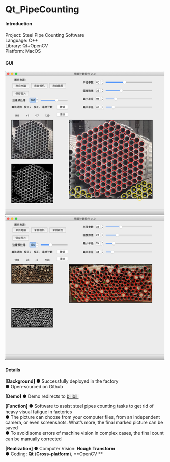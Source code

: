 # Qt_PipeCounting

#### Introduction
Project:		Steel Pipe Counting Software   
Language:	C++   
Library:		Qt+OpenCV  
Platform:	MacOS  



#### GUI

<img src="./images/GUI_1.png" width="500"/> 



<img src="./images/GUI_2.png" width="500"/> 





#### Details

**[Background]**
● Successfully deployed in the factory  
● Open-sourced on Github  

**[Demo]**
● Demo redirects to [bilibili ](https://www.bilibili.com/video/BV1Zt4y1y7E7/?spm_id_from=333.337.search-card.all.click)  

**[Function]**
● Software to assist steel pipes counting tasks to get rid of heavy visual fatigue in factories   
● The picture can choose from your computer files, from an independent camera, or even screenshots. What’s more, the final marked picture can be saved  
● To avoid some errors of machine vision in complex cases, the final count can be manually corrected  

**[Realization]**
● Computer Vision: **Hough Transform**   
● Coding: **Qt** (**Cross-platform**), **OpenCV **  
